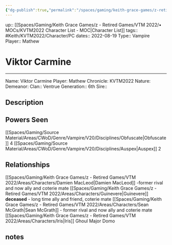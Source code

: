 ```yaml
---
{"dg-publish":true,"permalink":"/spaces/gaming/keith-grace-games/z-retired-games/vtm-2022/areas/characters/viktor-carmine/","dgHomeLink":true,"dgPassFrontmatter":true}
---
```


up:: [[Spaces/Gaming/Keith Grace Games/z - Retired Games/VTM 2022/• MOCs/KVTM2022 Character List - MOC|Character List]]
tags:: #Keith/KVTM2022/Character/PC
dates:: 2022-08-19
Type:: Vampire
Player:: Mathew

# Viktor Carmine
___

Name: Viktor Carmine
Player:  Mathew
Chronicle: KVTM2022
Nature:
Demeanor:
Clan:: Ventrue
Generation:: 6th
Sire::
## Description



## Powers Seen
[[Spaces/Gaming/Source Material/Areas/CWoD/Genre/Vampire/V20/Disciplines/Obfuscate|Obfuscate]] 4
[[Spaces/Gaming/Source Material/Areas/CWoD/Genre/Vampire/V20/Disciplines/Auspex|Auspex]] 2



## Relationships
[[Spaces/Gaming/Keith Grace Games/z - Retired Games/VTM 2022/Areas/Characters/Damien MacLeod|Damien MacLeod]] -former rival and now ally and coterie mate
[[Spaces/Gaming/Keith Grace Games/z - Retired Games/VTM 2022/Areas/Characters/Guinevere|Guinevere]] **deceased** - long time ally and friend, coterie mate 
[[Spaces/Gaming/Keith Grace Games/z - Retired Games/VTM 2022/Areas/Characters/Sean McGrath|Sean McGrath]] - former rival and now ally and coterie mate
[[Spaces/Gaming/Keith Grace Games/z - Retired Games/VTM 2022/Areas/Characters/Iris|Iris]] Ghoul Major Domo


## notes
